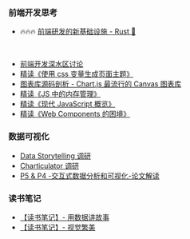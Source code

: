 ### 前端开发思考

- 🔥🔥🔥 [前端研发的新基础设施 - Rust 🦀️](https://mp.weixin.qq.com/s/JOnz0IVWRm_bYWReACyWAg)

<br/>

- [前端开发深水区讨论](https://zhuanlan.zhihu.com/p/81118870)
- [精读《使用 css 变量生成页面主题》](https://zhuanlan.zhihu.com/p/80762243)
- [图表库源码剖析 - Chart.js 最流行的 Canvas 图表库](https://zhuanlan.zhihu.com/p/32740553)
- [精读《JS 中的内存管理》](https://zhuanlan.zhihu.com/p/30552148)
- [精读《现代 JavaScript 概览》](https://zhuanlan.zhihu.com/p/29408188)
- [精读《Web Components 的困境》](https://zhuanlan.zhihu.com/p/27241920)

### 数据可视化

- [Data Storytelling 调研](https://github.com/linhuiw/blog/issues/3)
- [Charticulator 调研](https://github.com/linhuiw/blog/issues/5)
- [P5 & P4 -交互式数据分析和可视化-论文解读](https://github.com/linhuiw/blog/issues/4)

### 读书笔记
- [【读书笔记】- 用数据讲故事](https://github.com/linhuiw/blog/issues/7)
- [【读书笔记】- 视觉繁美](https://github.com/linhuiw/blog/issues/6)
